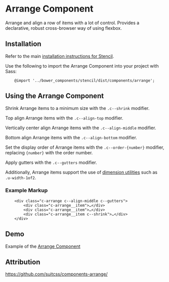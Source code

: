 # Arrange Component

Arrange and align a row of items with a lot of control. Provides a declarative, robust cross-browser way of using flexbox.


## Installation

Refer to the main [installation instructions for Stencil](https://github.com/mobify/stencil#installation).

Use the following to import the Arrange Component into your project with Sass:

```
    @import '../bower_components/stencil/dist/components/arrange';
```


## Using the Arrange Component

Shrink Arrange items to a minimum size with the `.c--shrink` modifier.

Top align Arrange items with the `.c--align-top` modifier.

Vertically center align Arrange items with the `.c--align-middle` modifier.

Bottom align Arrange items with the `.c--align-bottom` modifier.

Set the display order of Arrange items with the `.c--order-{number}` modifier, replacing `{number}` with the order number.

Apply gutters with the `.c--gutters` modifier.

Additionally, Arrange items support the use of [dimension utilities](https://mobify.github.io/stencil/visual/utils/dimension/) such as `.u-width-1of2`.


### Example Markup

```
    <div class="c-arrange c--align-middle c--gutters">
        <div class="c-arrange__item">…</div>
        <div class="c-arrange__item">…</div>
        <div class="c-arrange__item c--shrink">…</div>
    </div>
```

## Demo

Example of the [Arrange Component](https://mobify.github.io/stencil/visual/components/arrange/index.html)


## Attribution

https://github.com/suitcss/components-arrange/
